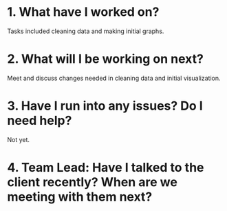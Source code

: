 # 1. What have I worked on?
Tasks included cleaning data and making initial graphs.

# 2. What will I be working on next?
Meet and discuss changes needed in cleaning data and initial visualization.

# 3. Have I run into any issues? Do I need help?
Not yet.

# 4. Team Lead: Have I talked to the client recently? When are we meeting with them next?
